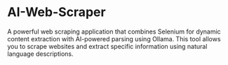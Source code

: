 # AI-Web-Scraper
A powerful web scraping application that combines Selenium for dynamic content extraction with AI-powered parsing using Ollama. This tool allows you to scrape websites and extract specific information using natural language descriptions.
